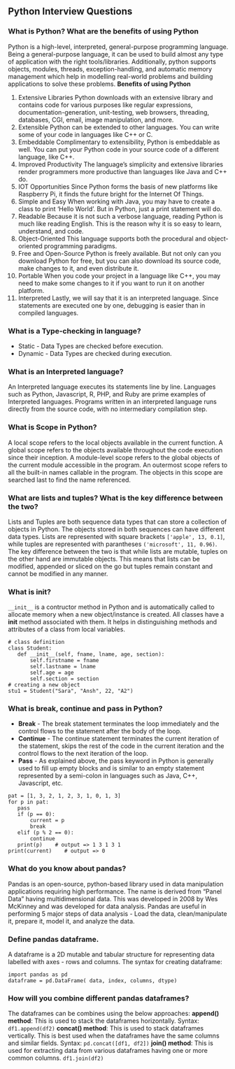 ## Python Interview Questions

### What is Python? What are the benefits of using Python
Python is a high-level, interpreted, general-purpose programming language. Being a general-purpose language, it can be used to build almost any type of application with the right tools/libraries. Additionally, python supports objects, modules, threads, exception-handling, and automatic memory management which help in modelling real-world problems and building applications to solve these problems.
**Benefits of using Python**
1. Extensive Libraries
Python downloads with an extensive library and contains code for various purposes like regular expressions, documentation-generation, unit-testing, web browsers, threading, databases, CGI, email, image manipulation, and more.
2. Extensible
Python can be extended to other languages. You can write some of your code in languages like C++ or C.
3. Embeddable
Complimentary to extensibility, Python is embeddable as well. You can put your Python code in your source code of a different language, like C++.
4. Improved Productivity
The language’s simplicity and extensive libraries render programmers more productive than languages like Java and C++ do.
5. IOT Opportunities
Since Python forms the basis of new platforms like Raspberry Pi, it finds the future bright for the Internet Of Things.
6. Simple and Easy
When working with Java, you may have to create a class to print ‘Hello World’. But in Python, just a print statement will do.
7. Readable
Because it is not such a verbose language, reading Python is much like reading English. This is the reason why it is so easy to learn, understand, and code.
8. Object-Oriented
This language supports both the procedural and object-oriented programming paradigms.
9. Free and Open-Source
Python is freely available. But not only can you download Python for free, but you can also download its source code, make changes to it, and even distribute it.
10. Portable
When you code your project in a language like C++, you may need to make some changes to it if you want to run it on another platform.
11. Interpreted
Lastly, we will say that it is an interpreted language. Since statements are executed one by one, debugging is easier than in compiled languages.

### What is a Type-checking in language?
- Static - Data Types are checked before execution.
- Dynamic - Data Types are checked during execution.

### What is an Interpreted language?
An Interpreted language executes its statements line by line. Languages such as Python, Javascript, R, PHP, and Ruby are prime examples of Interpreted languages. Programs written in an interpreted language runs directly from the source code, with no intermediary compilation step.

### What is Scope in Python?
A local scope refers to the local objects available in the current function.
A global scope refers to the objects available throughout the code execution since their inception.
A module-level scope refers to the global objects of the current module accessible in the program.
An outermost scope refers to all the built-in names callable in the program. The objects in this scope are searched last to find the name referenced.

### What are lists and tuples? What is the key difference between the two?
Lists and Tuples are both sequence data types that can store a collection of objects in Python. 
The objects stored in both sequences can have different data types. 
Lists are represented with square brackets `['apple', 13, 0.1]`, while tuples are represented with parantheses `('microsoft', 11, 0.96)`.
The key difference between the two is that while lists are mutable, tuples on the other hand are immutable objects. This means that lists can be modified, appended or sliced on the go but tuples remain constant and cannot be modified in any manner. 

### What is __init__?
`__init__` is a contructor method in Python and is automatically called to allocate memory when a new object/instance is created. All classes have a __init__ method associated with them. It helps in distinguishing methods and attributes of a class from local variables.
```
# class definition
class Student:
   def __init__(self, fname, lname, age, section):
       self.firstname = fname
       self.lastname = lname
       self.age = age
       self.section = section
# creating a new object
stu1 = Student("Sara", "Ansh", 22, "A2")
```

### What is break, continue and pass in Python?
- **Break** -	The break statement terminates the loop immediately and the control flows to the statement after the body of the loop.
- **Continue** - The continue statement terminates the current iteration of the statement, skips the rest of the code in the current iteration and the control flows to the next iteration of the loop.
- **Pass** - As explained above, the pass keyword in Python is generally used to fill up empty blocks and is similar to an empty statement represented by a semi-colon in languages such as Java, C++, Javascript, etc.
```
pat = [1, 3, 2, 1, 2, 3, 1, 0, 1, 3]
for p in pat:
   pass
   if (p == 0):
       current = p
       break
   elif (p % 2 == 0):
       continue
   print(p)    # output => 1 3 1 3 1
print(current)    # output => 0
```

### What do you know about pandas?
Pandas is an open-source, python-based library used in data manipulation applications requiring high performance. The name is derived from “Panel Data” having multidimensional data. This was developed in 2008 by Wes McKinney and was developed for data analysis.
Pandas are useful in performing 5 major steps of data analysis - Load the data, clean/manipulate it, prepare it, model it, and analyze the data.

### Define pandas dataframe.
A dataframe is a 2D mutable and tabular structure for representing data labelled with axes - rows and columns.
The syntax for creating dataframe:
```
import pandas as pd
dataframe = pd.DataFrame( data, index, columns, dtype)
```

### How will you combine different pandas dataframes?
The dataframes can be combines using the below approaches:
**append() method**: This is used to stack the dataframes horizontally. Syntax:
`df1.append(df2)`
**concat() method**: This is used to stack dataframes vertically. This is best used when the dataframes have the same columns and similar fields. Syntax:
`pd.concat([df1, df2])`
**join() method**: This is used for extracting data from various dataframes having one or more common columns.
`df1.join(df2)`

